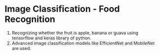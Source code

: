 # Image Classification - Food Recognition 
<ol>
  <li>Recognizing whether the fruit is apple, banana or guava using tensorflow and keras library of python.</li>
  <li>Advanced image classification models like EfficientNet and MobileNet are used.</li>
</ol>
